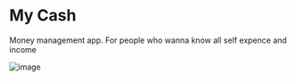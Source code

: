 # My Cash
Money management app. For people who wanna know all self expence and income

![image](./images/img.jpg) 
